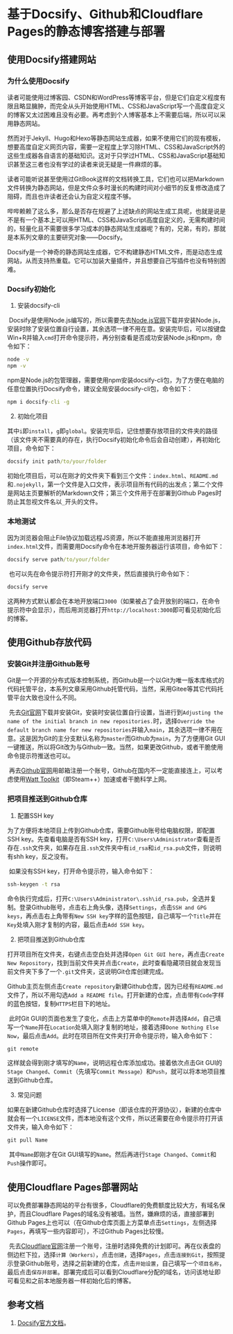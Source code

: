 # 基于Docsify、Github和Cloudflare Pages的静态博客搭建与部署

## 使用Docsify搭建网站

### 为什么使用Docsify

​	读者可能使用过博客园、CSDN和WordPress等博客平台，但是它们自定义程度有限且略显臃肿，而完全从头开始使用HTML、CSS和JavaScript写一个高度自定义的博客又太过困难且没有必要。再考虑到个人博客基本上不需要后端，所以可以采用静态网站。

​	然而对于Jekyll、Hugo和Hexo等静态网站生成器，如果不使用它们的现有模板，想要高度自定义网页内容，需要一定程度上学习除HTML、CSS和JavaScript外的这些生成器各自语言的基础知识。这对于只学过HTML、CSS和JavaScript基础知识甚至这三者也没有学过的读者来说无疑是一件麻烦的事。

​	读者可能听说甚至使用过GitBook这样的文档转换工具，它们也可以把Markdown文件转换为静态网站，但是文件众多时漫长的构建时间对小细节的反复修改造成了阻碍，而且也许读者还会认为自定义程度不够。

​	哔哔赖赖了这么多，那么是否存在规避了上述缺点的网站生成工具呢，也就是说是不是有一个基本上可以用HTML、CSS和JavaScript高度自定义的，无需构建时间的，轻量化且不需要很多学习成本的静态网站生成器呢？有的，兄弟，有的，那就是本系列文章的主要研究对象——Docsify。

​	Docsify是一个神奇的静态网站生成器，它不构建静态HTML文件，而是动态生成网站，从而支持热重载。它可以加装大量插件，并且想要自己写插件也没有特别困难。

### Docsify初始化

1. 安装docsify-cli

​	Docsify是使用Node.js编写的，所以需要先去[Node.js官网](https://nodejs.org)下载并安装Node.js，安装时除了安装位置自行设置，其余选项一律不用在意。安装完毕后，可以按键盘Win+R并输入`cmd`打开命令提示符，再分别查看是否成功安装Node.js和npm，命令如下：

```cmd
node -v
npm -v
```

​	npm是Node.js的包管理器，需要使用npm安装docsify-cli包，为了方便在电脑的任意位置执行Docsify命令，建议全局安装docsify-cli包，命令如下：

```cmd
npm i docsify-cli -g
```

2. 初始化项目

​	其中`i`即`install`，`g`即`global`。安装完毕后，记住想要存放项目的文件夹的路径（该文件夹不需要真的存在，执行Docsify初始化命令后会自动创建），再初始化项目，命令如下：

```cmd
docsify init path/to/your/folder
```

​	初始化项目后，可以在刚才的文件夹下看到三个文件：`index.html`、`README.md`和`.nojekyll`，第一个文件是入口文件，表示项目所有代码的出发点；第二个文件是网站主页要解析的Markdown文件；第三个文件用于在部署到Github Pages时防止其忽视文件名以`_`开头的文件。

### 本地测试

​	因为浏览器会阻止File协议加载远程JS资源，所以不能直接用浏览器打开`index.html`文件，而需要用Docsify命令在本地开服务器运行该项目，命令如下：

```cmd
docsify serve path/to/your/folder
```

​	也可以先在命令提示符打开刚才的文件夹，然后直接执行命令如下：

```cmd
docsify serve
```

​	这两种方式默认都会在本地开放端口`3000`（如果被占了会开放别的端口，在命令提示符中会显示），而后用浏览器打开`http://localhost:3000`即可看见初始化后的博客。

## 使用Github存放代码

### 安装Git并注册Github账号

​	Git是一个开源的分布式版本控制系统，而Github是一个以Git为唯一版本库格式的代码托管平台，本系列文章采用Github托管代码，当然，采用Gitee等其它代码托管平台大致也没什么不同。

​	先去[Git官网](https://git-scm.com/)下载并安装Git，安装时安装位置自行设置，当进行到`Adjusting the name of the initial branch in new repositories.`时，选择`Override the default branch name for new repositories`并输入`main`，其余选项一律不用在意。这是因为Git的主分支默认名称为`master`而Github为`main`，为了方便用Git GUI一键推送，所以将Git改为与Github一致。当然，如果更改Github，或者干脆使用命令提示符推送也可以。

​	再去[Github官网](https://github.com/)用邮箱注册一个账号，Github在国内不一定能直接连上，可以考虑使用[Watt Toolkit](https://steampp.net/)（即Steam++）加速或者干脆科学上网。

### 把项目推送到Github仓库

1. 配置SSH key

​	为了方便将本地项目上传到Github仓库，需要Github账号给电脑权限，即配置SSH key。先查看电脑是否有SSH key，打开`C:\Users\Administrator`查看是否存在`.ssh`文件夹，如果存在且`.ssh`文件夹中有`id_rsa`和`id_rsa.pub`文件，则说明有shh key，反之没有。

​	如果没有SSH key，打开命令提示符，输入命令如下：

```cmd
ssh-keygen -t rsa
```

​	命令执行完成后，打开`C:\Users\Administrator\.ssh\id_rsa.pub`，全选并复制。登录Github账号，点击右上角头像，选择`Settings`，点击`SSH and GPG keys`，再点击右上角带有`New SSH key`字样的蓝色按钮，自己填写一个`Title`并在`Key`处填入刚才复制的内容，最后点击`Add SSH key`。

2. 把项目推送到Github仓库

​	打开项目所在文件夹，右键点击空白处并选择`Open Git GUI here`，再点击`Create New Repository`，找到当前文件夹并点击`Create`，此时查看隐藏项目就会发现当前文件夹下多了一个`.git`文件夹，这说明Git仓库创建完成。

​	Github主页左侧点击`Create repository`新建Github仓库，因为已经有`README.md`文件了，所以不用勾选`Add a README file`。打开新建的仓库，点击带有`Code`字样的蓝色按钮，复制`HTTPS`栏目下的地址。

​	此时Git GUI的页面也发生了变化，点击上方菜单中的`Remote`并选择`Add`，自己填写一个`Name`并在`Location`处填入刚才复制的地址，接着选择`Done Nothing Else Now`，最后点击`Add`。此时在项目所在文件夹打开命令提示符，输入命令如下：

```cmd
git remote
```

​	这样就会得到刚才填写的`Name`，说明远程仓库添加成功。接着依次点击Git GUI的`Stage Changed`、`Commit`（先填写`Commit Message`）和`Push`，就可以将本地项目推送到Github仓库。

3. 常见问题

​	如果在新建Github仓库时选择了License（即该仓库的开源协议），新建的仓库中就会有一个`LICENSE`文件，而本地没有这个文件，所以还需要在命令提示符打开该文件夹，输入命令如下：

```cmd
git pull Name
```

​	其中`Name`即刚才在Git GUI填写的`Name`。然后再进行`Stage Changed`、`Commit`和`Push`操作即可。

## 使用Cloudflare Pages部署网站

​	可以免费部署静态网站的平台有很多，Cloudflare的免费额度比较大方，有域名保护，而且Cloudflare Pages的域名没有被墙。当然，嫌麻烦的话，直接部署到Github Pages上也可以（在Github仓库页面上方菜单点击`Settings`，左侧选择`Pages`，再填写一些内容即可），不过Github Pages比较慢。

​	先去[Cloudflare官网](https://www.cloudflare-cn.com/)注册一个账号，注册时选择免费的计划即可。再在仪表盘的侧边栏下拉，选择`计算（Workers）`，点击`创建`，选择`Pages`，点击`连接到Git`，按照提示登录Github账号，选择之前新建的仓库，点击`开始设置`，自己填写一个`项目名称`，最后点击`保存并部署`。部署完成后可以看到Cloudflare分配的域名，访问该地址即可看见和之前本地服务器一样初始化后的博客。

## 参考文档

1. [Docsify官方文档](https://docsify.js.org)。